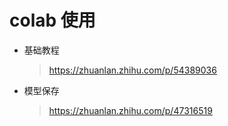 # colab 使用

- 基础教程

  > https://zhuanlan.zhihu.com/p/54389036

- 模型保存

  > https://zhuanlan.zhihu.com/p/47316519
